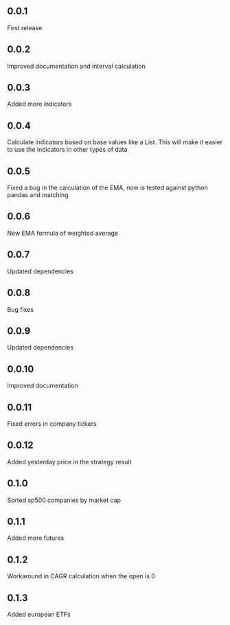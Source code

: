 ## 0.0.1
First release

## 0.0.2
Improved documentation and interval calculation

## 0.0.3
Added more indicators

## 0.0.4
Calculate indicators based on base values like a List<double>. This will make it easier to use the indicators in other types of data

## 0.0.5
Fixed a bug in the calculation of the EMA, now is tested against python pandas and matching

## 0.0.6
New EMA formula of weighted average

## 0.0.7
Updated dependencies

## 0.0.8
Bug fixes

## 0.0.9
Updated dependencies

## 0.0.10
Improved documentation

## 0.0.11
Fixed errors in company tickers

## 0.0.12
Added yesterday price in the strategy result

## 0.1.0
Sorted sp500 companies by market cap

## 0.1.1
Added more futures

## 0.1.2
Workaround in CAGR calculation when the open is 0

## 0.1.3
Added european ETFs